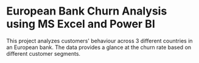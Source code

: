 # European Bank Churn Analysis using MS Excel and Power BI
This project analyzes customers' behaviour across 3 different countries in an European bank. The data provides a glance at the churn rate based on different customer segments.
